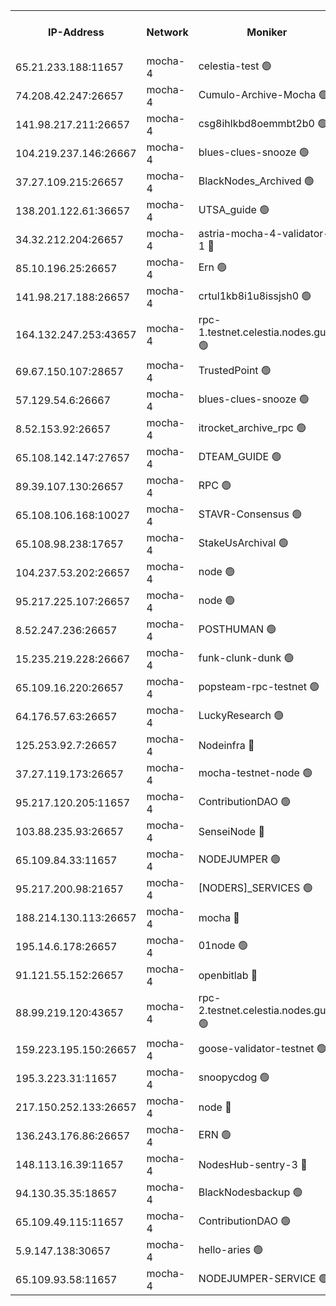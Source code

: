 


<table><tr><th>IP-Address</th><th>Network</th><th>Moniker</th><th>Latest Block Height</th><th>Earliest Block Height</th><th>Catching Up</th><th>Tx Index</th><th>Voting Power</th><th>Version</th><th>Scan Time</th></tr><tr><td>65.21.233.188:11657</td><td>mocha-4</td><td>celestia-test 🟢</td><td>4636075</td><td>0</td><td>False</td><td>on</td><td>0</td><td>3.3.1-mocha</td><td>2025-02-11T13:49:52.501291622UTC</td></tr><tr><td>74.208.42.247:26657</td><td>mocha-4</td><td>Cumulo-Archive-Mocha 🟢</td><td>4636043</td><td>1</td><td>False</td><td>on</td><td>0</td><td>3.3.1-mocha</td><td>2025-02-11T13:47:10.889771291UTC</td></tr><tr><td>141.98.217.211:26657</td><td>mocha-4</td><td>csg8ihlkbd8oemmbt2b0 🟢</td><td>4636045</td><td>1</td><td>False</td><td>on</td><td>0</td><td>3.3.0-mocha</td><td>2025-02-11T13:47:19.827441555UTC</td></tr><tr><td>104.219.237.146:26667</td><td>mocha-4</td><td>blues-clues-snooze 🟢</td><td>4636045</td><td>1</td><td>False</td><td>off</td><td>0</td><td>3.2.0-mocha</td><td>2025-02-11T13:47:20.538833872UTC</td></tr><tr><td>37.27.109.215:26657</td><td>mocha-4</td><td>BlackNodes_Archived 🟢</td><td>4636046</td><td>1</td><td>False</td><td>off</td><td>0</td><td>3.3.0-mocha</td><td>2025-02-11T13:47:27.071626104UTC</td></tr><tr><td>138.201.122.61:36657</td><td>mocha-4</td><td>UTSA_guide 🟢</td><td>4636047</td><td>1</td><td>False</td><td>on</td><td>0</td><td>3.3.1-mocha</td><td>2025-02-11T13:47:29.485951199UTC</td></tr><tr><td>34.32.212.204:26657</td><td>mocha-4</td><td>astria-mocha-4-validator-1 🔴</td><td>4636047</td><td>1</td><td>False</td><td>on</td><td>10509044</td><td>3.3.1-mocha</td><td>2025-02-11T13:47:29.831021091UTC</td></tr><tr><td>85.10.196.25:26657</td><td>mocha-4</td><td>Ern 🟢</td><td>4636049</td><td>1</td><td>False</td><td>on</td><td>0</td><td>3.3.1-mocha</td><td>2025-02-11T13:47:38.264806837UTC</td></tr><tr><td>141.98.217.188:26657</td><td>mocha-4</td><td>crtul1kb8i1u8issjsh0 🟢</td><td>4636051</td><td>1</td><td>False</td><td>on</td><td>0</td><td>3.3.0-mocha</td><td>2025-02-11T13:47:51.264349126UTC</td></tr><tr><td>164.132.247.253:43657</td><td>mocha-4</td><td>rpc-1.testnet.celestia.nodes.guru 🟢</td><td>4636057</td><td>1</td><td>False</td><td>on</td><td>0</td><td>3.3.1-mocha</td><td>2025-02-11T13:48:23.077033442UTC</td></tr><tr><td>69.67.150.107:28657</td><td>mocha-4</td><td>TrustedPoint 🟢</td><td>4636062</td><td>1</td><td>False</td><td>on</td><td>0</td><td>3.3.0-mocha</td><td>2025-02-11T13:48:48.695959656UTC</td></tr><tr><td>57.129.54.6:26667</td><td>mocha-4</td><td>blues-clues-snooze 🟢</td><td>4636063</td><td>1</td><td>False</td><td>off</td><td>0</td><td>3.2.0-mocha</td><td>2025-02-11T13:48:53.526689298UTC</td></tr><tr><td>8.52.153.92:26657</td><td>mocha-4</td><td>itrocket_archive_rpc 🟢</td><td>4636067</td><td>1</td><td>False</td><td>on</td><td>0</td><td>3.3.1-mocha</td><td>2025-02-11T13:49:12.548955981UTC</td></tr><tr><td>65.108.142.147:27657</td><td>mocha-4</td><td>DTEAM_GUIDE 🟢</td><td>4636070</td><td>1</td><td>False</td><td>on</td><td>0</td><td>3.3.1-mocha</td><td>2025-02-11T13:49:27.549919844UTC</td></tr><tr><td>89.39.107.130:26657</td><td>mocha-4</td><td>RPC 🟢</td><td>4636070</td><td>1</td><td>False</td><td>on</td><td>0</td><td>3.3.1-mocha</td><td>2025-02-11T13:49:27.871651125UTC</td></tr><tr><td>65.108.106.168:10027</td><td>mocha-4</td><td>STAVR-Consensus 🟢</td><td>4636074</td><td>1</td><td>False</td><td>on</td><td>0</td><td>3.3.1-mocha</td><td>2025-02-11T13:49:47.674491373UTC</td></tr><tr><td>65.108.98.238:17657</td><td>mocha-4</td><td>StakeUsArchival 🟢</td><td>4636075</td><td>1</td><td>False</td><td>off</td><td>0</td><td>3.3.0-mocha</td><td>2025-02-11T13:49:55.236250480UTC</td></tr><tr><td>104.237.53.202:26657</td><td>mocha-4</td><td>node 🟢</td><td>4636076</td><td>1</td><td>False</td><td>on</td><td>0</td><td>3.0.0-mocha</td><td>2025-02-11T13:49:56.453203959UTC</td></tr><tr><td>95.217.225.107:26657</td><td>mocha-4</td><td>node 🟢</td><td>4636076</td><td>1</td><td>False</td><td>on</td><td>0</td><td>3.3.1-mocha</td><td>2025-02-11T13:49:57.705971510UTC</td></tr><tr><td>8.52.247.236:26657</td><td>mocha-4</td><td>POSTHUMAN 🟢</td><td>4636077</td><td>1</td><td>False</td><td>on</td><td>0</td><td>3.3.1-mocha</td><td>2025-02-11T13:50:02.723035970UTC</td></tr><tr><td>15.235.219.228:26667</td><td>mocha-4</td><td>funk-clunk-dunk 🟢</td><td>4636078</td><td>1</td><td>False</td><td>off</td><td>0</td><td>3.2.0-mocha</td><td>2025-02-11T13:50:12.017251042UTC</td></tr><tr><td>65.109.16.220:26657</td><td>mocha-4</td><td>popsteam-rpc-testnet 🟢</td><td>4636080</td><td>1</td><td>False</td><td>on</td><td>0</td><td>3.3.1-mocha</td><td>2025-02-11T13:50:19.067809571UTC</td></tr><tr><td>64.176.57.63:26657</td><td>mocha-4</td><td>LuckyResearch 🟢</td><td>4636052</td><td>1582001</td><td>False</td><td>off</td><td>0</td><td>3.3.1-mocha</td><td>2025-02-11T13:47:57.960183677UTC</td></tr><tr><td>125.253.92.7:26657</td><td>mocha-4</td><td>Nodeinfra 🔴</td><td>4636052</td><td>2070001</td><td>False</td><td>on</td><td>500001</td><td>3.2.0</td><td>2025-02-11T13:47:56.695186785UTC</td></tr><tr><td>37.27.119.173:26657</td><td>mocha-4</td><td>mocha-testnet-node 🟢</td><td>4636074</td><td>2631379</td><td>False</td><td>on</td><td>0</td><td>3.3.0-mocha</td><td>2025-02-11T13:49:47.315917339UTC</td></tr><tr><td>95.217.120.205:11657</td><td>mocha-4</td><td>ContributionDAO 🟢</td><td>4636076</td><td>2723055</td><td>False</td><td>on</td><td>0</td><td>3.3.0-mocha</td><td>2025-02-11T13:49:56.897994142UTC</td></tr><tr><td>103.88.235.93:26657</td><td>mocha-4</td><td>SenseiNode 🔴</td><td>4636063</td><td>2968001</td><td>False</td><td>off</td><td>100008</td><td>3.3.1-mocha</td><td>2025-02-11T13:48:54.628337103UTC</td></tr><tr><td>65.109.84.33:11657</td><td>mocha-4</td><td>NODEJUMPER 🟢</td><td>4636076</td><td>3214501</td><td>False</td><td>off</td><td>0</td><td>3.0.0-mocha</td><td>2025-02-11T13:49:57.322039934UTC</td></tr><tr><td>95.217.200.98:21657</td><td>mocha-4</td><td>[NODERS]_SERVICES 🟢</td><td>4636045</td><td>3453468</td><td>False</td><td>on</td><td>0</td><td>3.2.0-mocha</td><td>2025-02-11T13:47:19.423224400UTC</td></tr><tr><td>188.214.130.113:26657</td><td>mocha-4</td><td>mocha 🔴</td><td>4636052</td><td>4163991</td><td>False</td><td>off</td><td>100001</td><td>3.3.0-mocha</td><td>2025-02-11T13:47:55.704381995UTC</td></tr><tr><td>195.14.6.178:26657</td><td>mocha-4</td><td>01node 🟢</td><td>4636068</td><td>4176001</td><td>False</td><td>on</td><td>0</td><td>3.3.1</td><td>2025-02-11T13:49:17.000539159UTC</td></tr><tr><td>91.121.55.152:26657</td><td>mocha-4</td><td>openbitlab 🔴</td><td>4636050</td><td>4177001</td><td>False</td><td>off</td><td>501058</td><td>3.3.1</td><td>2025-02-11T13:47:44.736185175UTC</td></tr><tr><td>88.99.219.120:43657</td><td>mocha-4</td><td>rpc-2.testnet.celestia.nodes.guru 🟢</td><td>4636073</td><td>4178037</td><td>False</td><td>on</td><td>0</td><td>3.3.1-mocha</td><td>2025-02-11T13:49:44.858486949UTC</td></tr><tr><td>159.223.195.150:26657</td><td>mocha-4</td><td>goose-validator-testnet 🟢</td><td>4636081</td><td>4180501</td><td>False</td><td>on</td><td>0</td><td>3.3.1-mocha</td><td>2025-02-11T13:50:24.244493550UTC</td></tr><tr><td>195.3.223.31:11657</td><td>mocha-4</td><td>snoopycdog 🟢</td><td>4636081</td><td>4208501</td><td>False</td><td>off</td><td>0</td><td>3.3.1-mocha</td><td>2025-02-11T13:50:26.656836840UTC</td></tr><tr><td>217.150.252.133:26657</td><td>mocha-4</td><td>node 🔴</td><td>4636070</td><td>4244833</td><td>False</td><td>off</td><td>100505</td><td>3.3.1-mocha</td><td>2025-02-11T13:49:30.229945194UTC</td></tr><tr><td>136.243.176.86:26657</td><td>mocha-4</td><td>ERN 🟢</td><td>4636075</td><td>4513501</td><td>False</td><td>off</td><td>0</td><td>3.3.1-mocha</td><td>2025-02-11T13:49:55.587981905UTC</td></tr><tr><td>148.113.16.39:11657</td><td>mocha-4</td><td>NodesHub-sentry-3 🔴</td><td>4636064</td><td>4515130</td><td>False</td><td>on</td><td>107152</td><td>3.3.1</td><td>2025-02-11T13:48:57.585769738UTC</td></tr><tr><td>94.130.35.35:18657</td><td>mocha-4</td><td>BlackNodesbackup 🟢</td><td>4636087</td><td>4579501</td><td>False</td><td>on</td><td>0</td><td>3.0.0-mocha</td><td>2025-02-11T13:50:56.150990072UTC</td></tr><tr><td>65.109.49.115:11657</td><td>mocha-4</td><td>ContributionDAO 🟢</td><td>4636062</td><td>4629100</td><td>False</td><td>off</td><td>0</td><td>3.3.0-mocha</td><td>2025-02-11T13:48:49.099077676UTC</td></tr><tr><td>5.9.147.138:30657</td><td>mocha-4</td><td>hello-aries 🟢</td><td>4636060</td><td>4632501</td><td>False</td><td>off</td><td>0</td><td>3.3.1-mocha</td><td>2025-02-11T13:48:35.697011918UTC</td></tr><tr><td>65.109.93.58:11657</td><td>mocha-4</td><td>NODEJUMPER-SERVICE 🟢</td><td>4636087</td><td>4633501</td><td>False</td><td>off</td><td>0</td><td>3.0.0-mocha</td><td>2025-02-11T13:50:55.840529986UTC</td></tr></table>